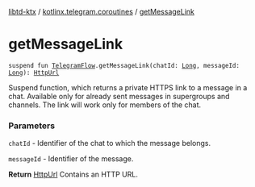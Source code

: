 [libtd-ktx](../index.md) / [kotlinx.telegram.coroutines](index.md) / [getMessageLink](./get-message-link.md)

# getMessageLink

`suspend fun `[`TelegramFlow`](../kotlinx.telegram.core/-telegram-flow/index.md)`.getMessageLink(chatId: `[`Long`](https://kotlinlang.org/api/latest/jvm/stdlib/kotlin/-long/index.html)`, messageId: `[`Long`](https://kotlinlang.org/api/latest/jvm/stdlib/kotlin/-long/index.html)`): `[`HttpUrl`](https://tdlibx.github.io/td/docs/org/drinkless/td/libcore/telegram/TdApi/HttpUrl.html)

Suspend function, which returns a private HTTPS link to a message in a chat. Available only for
already sent messages in supergroups and channels. The link will work only for members of the chat.

### Parameters

`chatId` - Identifier of the chat to which the message belongs.

`messageId` - Identifier of the message.

**Return**
[HttpUrl](https://tdlibx.github.io/td/docs/org/drinkless/td/libcore/telegram/TdApi/HttpUrl.html) Contains an HTTP URL.

